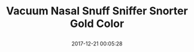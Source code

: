 ---
title: > #shorten me
  Vacuum Nasal Snuff Sniffer Snorter Gold Color
name: >
  Vacuum Nasal Snuff Sniffer Snorter Gold Color
date: "2017-12-21 00:05:28"
buy_now: "https://www.amazon.com/Vacuum-Nasal-Snuff-Sniffer-Snorter/dp/B017UMPABE?psc=1&SubscriptionId=AKIAIA5RBQIWQVTCUEUQ&tag=coldcutdeals-20&linkCode=xm2&camp=2025&creative=165953&creativeASIN=B017UMPABE"
description_markdown: >-

  - Novelty vacuum sniffer

  - Vacuum stands just over 2" tall

  - Solid metal and easy to clean

  - Portable and easy to conceal

  - Fits in your hand


tweet_id_str: "943633479379582976"
price: "$5.98"
list_price: ""
deal_price: ""
you_save: ""
asin: "B017UMPABE"
image: "https://images-na.ssl-images-amazon.com/images/I/21khGDtwJfL.jpg"
---